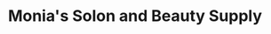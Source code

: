 ---
title: "Monia's Solon and Beauty Supply"
url: /burnsville/monias-solon-and-beauty-supply/
shop: hairdresser
---